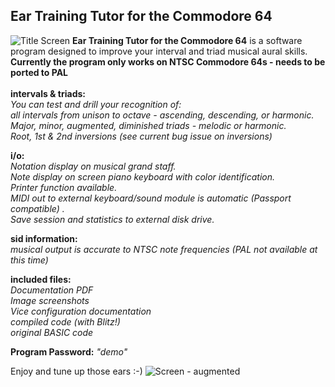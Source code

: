 ## Ear Training Tutor for the Commodore 64
![Title Screen](https://github.com/SX64man/Ear-Training-Tutor-for-the-Commodore-64/assets/144634808/21f94e6c-a31b-4374-b4e1-c59f0d5efbf8)
**Ear Training Tutor for the Commodore 64** is a software program designed to improve your interval and triad musical aural skills.  
**Currently the program only works on NTSC Commodore 64s - needs to be ported to PAL**  
<br>**intervals & triads:**  
*You can test and drill your recognition of:*    
*all intervals from unison to octave - ascending, descending, or harmonic.*  
*Major, minor, augmented, diminished triads - melodic or harmonic.*  
*Root, 1st & 2nd inversions (see current bug issue on inversions)*  

**i/o:**  
*Notation display on musical grand staff.*   
*Note display on screen piano keyboard with color identification.*   
*Printer function available.*   
*MIDI out to external keyboard/sound module is automatic (Passport compatible) .*   
*Save session and statistics to external disk drive.*   

**sid information:**  
*musical output is accurate to NTSC note frequencies (PAL not available at this time)* 

**included files:**  
*Documentation PDF*   
*Image screenshots*   
*Vice configuration documentation*   
*compiled code (with Blitz!)*   
*original BASIC code*   

**Program Password:** *"demo"*  

Enjoy and tune up those ears :-)
![Screen - augmented](https://github.com/SX64man/Ear-Training-Tutor-for-the-Commodore-64/assets/144634808/ca06f839-98e9-4300-acb9-ac94522e2d62)

